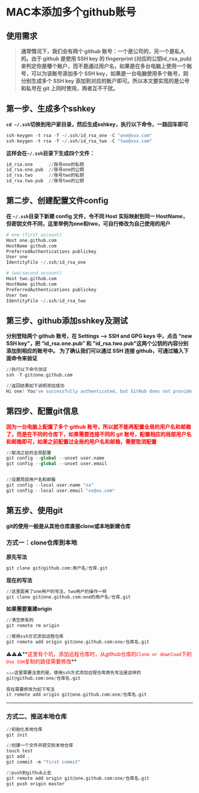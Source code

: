# MAC本添加多个github账号

## 使用需求

> **通常情况下，我们会有两个 github 账号：一个是公司的，另一个是私人的。由于 github 是使用 SSH key 的 fingerprint (对应的公钥id_rsa_pub)来判定你是哪个账户，而不是通过用户名，如果是在多台电脑上使用一个账号，可以为该账号添加多个 SSH key，如果是一台电脑使用多个账号，则分别生成多个 SSH key 添加到对应的账户即可。所以本文要实现的是公号和私号在 git 上同时使用，两者互不干扰。**



## 第一步、生成多个sshkey

**``cd ~/.ssh``切换到用户家目录，然后生成sshkey，执行以下命令，一路回车即可**

```python
ssh-keygen -t rsa -f ~/.ssh/id_rsa_one -C "one@xxx.com"
ssh-keygen -t rsa -f ~/.ssh/id_rsa_two -C "two@xxx.com"
```

**这样会在`~/.ssh`目录下生成四个文件：**

```python
id_rsa.one      //账号one的私钥
id_rsa.one.pub  //账号one的公钥
id_rsa.two      //账号two的私钥
id_rsa.two.pub  //账号two的公钥
```



## 第二步、创建配置文件config

**在 `~/.ssh`目录下新建 config 文件，令不同 Host 实际映射到同一 HostName，但密钥文件不同，这里举例为one和two，可自行修改为自己使用的用户**

```python
# one (first account)
Host one.github.com
HostName github.com
PreferredAuthentications publickey
User one
IdentityFile ~/.ssh/id_rsa_one

# two(second account) 
Host two.github.com
HostName github.com
PreferredAuthentications publickey
User two
IdentityFile ~/.ssh/id_rsa_two
```



## 第三步、github添加sshkey及测试

**分别登陆两个 github 账号，在 Settings —> SSH and GPG keys 中，点击 “new SSH key”，把 “id_rsa.one.pub” 和 "id_rsa.two.pub"这两个公钥的内容分别添加到相应的账号中。**
**为了确认我们可以通过 SSH 连接 github，可通过输入下面命令来验证**

```python
//执行以下命令测试
ssh -T git@one.github.com

//返回结果如下说明添加成功
Hi one! You've successfully authenticated, but GitHub does not provide shell access.
```



## 第四步、配置git信息

**<span style=color:red>因为一台电脑上配置了多个 github 账号，所以就不能再配置全局的用户名和邮箱了，而是在不同的仓库下，如果需要连接不同的 git 账号，配置相应的局部用户名和邮箱即可，如果之前配置过全局的用户名和邮箱，需要取消配置</span>**

```python
//取消之前的全局配置
git config --global --unset user.name
git config --global --unset user.email


//设置局部用户名和邮箱
git config --local user.name "xx"
git config --local user.email "xx@xx.com"
```



## 第五步、使用git

**git的使用一般是从其他仓库直接clone或本地新建仓库**

<h3>方式一：clone仓库到本地</h3>

**原先写法**

```python
git clone git@github.com:用户名/仓库.git
```

**现在的写法**

```python
//这里距离了one用户的写法，two用户的操作一样
git clone git@one.github.com:one的用户名/仓库.git
```

**如果需要重建origin**

```python
//清空原有的
git remote rm origin 

//使用ssh方式添加远程仓库
git remote add origin git@one.github.com:one/仓库名.git
```

⚠️⚠️⚠️**<span style=color:red>这里有个坑，添加远程仓库时，从github仓库的``Clone or download``下的``Use SSH``复制的路径需要修改</span>**

```python
⚠️⚠️⚠️这里需要注意的是，使用ssh方式添加远程仓库原先写法是这样的
git@github.com:one/仓库名.git
  
现在需要修改为如下写法
it remote add origin git@one.github.com:one/仓库名.git
```

---

<h3>方式二、推送本地仓库</h3>

```python
//初始化本地仓库
git init

//创建一个文件并提交到本地仓库
touch test
git add .
git commit -m "first commit"

//push到github上去
git remote add origin git@one.github.com:one/仓库名.git
git push origin master
```

